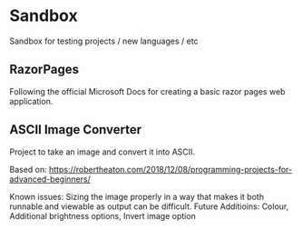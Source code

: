 # Sandbox
Sandbox for testing projects / new languages / etc

## RazorPages
Following the official Microsoft Docs for creating a basic razor pages web application.

## ASCII Image Converter
Project to take an image and convert it into ASCII.

Based on: https://robertheaton.com/2018/12/08/programming-projects-for-advanced-beginners/

Known issues: Sizing the image properly in a way that makes it both runnable and viewable as output can be difficult.
Future Additioins: Colour, Additional brightness options, Invert image option
